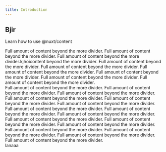 ```yaml
---
title: Introduction
---
```


## Bjir

Learn how to use @nuxt/content
<!--more-->
Full amount of content beyond the more divider.
Full amount of content beyond the more divider.
Full amount of content beyond the more divider.kjhoicontent beyond the more divider.
Full amount of content beyond the more divider.
Full amount of content beyond the more divider.
Full amount of content beyond the more divider.
Full amount of content beyond the more divider.
Full amount of content beyond the more divider.
Full amount of content beyond the more divider.  
Full amount of content beyond the more divider.
Full amount of content beyond the more divider.
Full amount of content beyond the more divider.
Full amount of content beyond the more divider.
Full amount of content beyond the more divider.
Full amount of content beyond the more divider.
Full amount of content beyond the more divider.
Full amount of content beyond the more divider.
Full amount of content beyond the more divider.
Full amount of content beyond the more divider.
Full amount of content beyond the more divider.
Full amount of content beyond the more divider.
Full amount of content beyond the more divider.
Full amount of content beyond the more divider.
Full amount of content beyond the more divider.
Full amount of content beyond the more divider.  
lanaaa